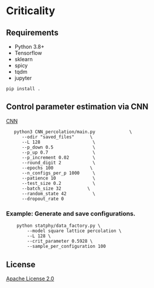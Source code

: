 # Criticality

## Requirements

* Python 3.8+
* Tensorflow
* sklearn
* spicy
* tqdm
* jupyter

```shell
pip install .

```
## Control parameter estimation via CNN

[CNN](https://drive.google.com/file/d/1672V_ZPCHSVUohgRHw1nHLROkyo8_rJI/view?usp=sharing)

 ```shell
    python3 CNN_percolation/main.py             \
       --odir "saved_files"      \
       --L 128                    \
       --p_down 0.5               \
       --p_up 0.7                 \
       --p_increment 0.02         \
       --round_digit 2            \
       --epochs 100              \
       --n_configs_per_p 1000     \
       --patience 10              \
       --test_size 0.2            \
       --batch_size 32          \
       --random_state 42          \
       --dropout_rate 0          
 ```

 ### Example: Generate and save configurations.

```shell
    python statphy/data_factory.py \
        --model square lattice percolation \
        --L 128 \
        --crit_parameter 0.5928 \
        --sample_per_configuration 100
```

## License
[Apache License 2.0](https://github.com/bisonai/mobilenetv3-tensorflow/blob/master/LICENSE)
